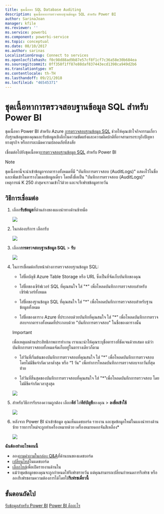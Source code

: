 ```yaml
---
title: ชุดเนื้อหา SQL Database Auditing
description: ชุดเนื้อหาการตรวจสอบฐานข้อมูล SQL สำหรับ Power BI
author: SarinaJoan
manager: kfile
ms.reviewer: ''
ms.service: powerbi
ms.component: powerbi-service
ms.topic: conceptual
ms.date: 08/10/2017
ms.author: sarinas
LocalizationGroup: Connect to services
ms.openlocfilehash: f0c98d88ad9b87e57cf8f1cf7c36a58e30b684ea
ms.sourcegitcommit: 0ff358f1ff87e88daf837443ecd1398ca949d2b6
ms.translationtype: HT
ms.contentlocale: th-TH
ms.lasthandoff: 09/21/2018
ms.locfileid: "46545371"
---
```

# <a name="sql-database-auditing-content-pack-for-power-bi"></a>ชุดเนื้อหาการตรวจสอบฐานข้อมูล SQL สำหรับ Power BI
ชุดเนื้อหา Power BI สำหรับ Azure [การตรวจสอบฐานข้อมูล SQL](http://azure.microsoft.com/documentation/articles/sql-database-auditing-get-started/) ช่วยให้คุณเข้าใจกิจกรรมเกี่ยวกับฐานข้อมูลของคุณและรับข้อมูลเชิงลึกในความขัดแย้งและความผิดปกติที่อาจสามารถระบุถึงปัญหาทางธุรกิจ หรือการละเมิดความปลอดภัยที่สงสัย 

เชื่อมต่อไปยังชุดเนื้อหา[การตรวจสอบฐานข้อมูล SQL](https://app.powerbi.com/getdata/services/sql-db-auditing) สำหรับ Power BI

>[!NOTE]
>ชุดเนื้อหานี้จะนำเข้าข้อมูลจากตารางทั้งหมดที่มี "บันทึกการตรวจสอบ (AuditLogs)" แสดงไว้ในชื่อ และเพิ่มเข้าในตารางโมเดลข้อมูลเดี่ยว โดยตั้งชื่อเป็น "บันทึกการตรวจสอบ (AuditLogs)" เหตุการณ์ K 250 ล่าสุดจะรวมเข้าไว้ด้วย และจะรีเฟรชข้อมูลรายวัน

## <a name="how-to-connect"></a>วิธีการเชื่อมต่อ
1. เลือก**รับข้อมูล**ที่ด้านล่างของแผงนำทางด้านซ้ายมือ
   
   ![](media/service-connect-to-azure-sql-database-auditing/pbi_getdata.png) 
2. ในกล่องบริการ เลือกรับ
   
   ![](media/service-connect-to-azure-sql-database-auditing/pbi_getservices.png) 
3. เลือก**การตรวจสอบฐานข้อมูล SQL** \> **รับ**
   
   ![](media/service-connect-to-azure-sql-database-auditing/sqldbaudit.png)
4. ในการเชื่อมต่อกับหน้าต่างการตรวจสอบฐานข้อมูล SQL:
   
   - ใส่ชื่อบัญชี Azure Table Storage หรือ URL ซึ่งเป็นที่จัดเก็บบันทึกของคุณ
   
   - ใส่ชื่อของเซิร์ฟเวอร์ SQL ที่คุณสนใจ ใส่ "\*" เพื่อโหลดบันทึกการตรวจสอบสำหรับเซิร์ฟเวอร์ทั้งหมด
   
   - ใส่ชื่อของฐานข้อมูล SQL ที่คุณสนใจ ใส่ "\*" เพื่อโหลดบันทึกการตรวจสอบสำหรับฐานข้อมูลทั้งหมด
   
   - ใส่ชื่อของตาราง Azure ที่ประกอบด้วยบันทึกที่คุณสนใจ ใส่ "\*" เพื่อโหลดบันทึกการตรวจสอบจากตารางทั้งหมดที่ประกอบด้วย "บันทึกการตรวจสอบ" ในชื่อของตารางนั้น
   
   >[!IMPORTANT]
   >เพื่อเหตุผลด้านประสิทธิภาพการทำงาน เราแนะนำให้คุณระบุชื่อตารางที่ชัดเจนด้วยเสมอ แม้ว่าบันทึกการตรวจสอบทั้งหมดจัดเก็บอยู่ในตารางเดียวก็ตาม
   
   - ใส่วันที่เริ่มต้นของบันทึกการตรวจสอบที่คุณสนใจ ใส่ "\*" เพื่อโหลดบันทึกการตรวจสอบโดยไม่มีขีดจำกัดเวลาต่ำสุด หรือ “1 วัน” เพื่อทำการโหลดบันทึกการตรวจสอบจากวันที่สุดท้าย
   
   - ใส่วันที่สิ้นสุดของบันทึกการตรวจสอบที่คุณสนใจ ใส่ "\*"เพื่อโหลดบันทึกการตรวจสอบ โดยไม่มีขีดจำกัดเวลาสูงสุด
   
   ![](media/service-connect-to-azure-sql-database-auditing/dbauditing_param.png)
5. สำหรับวิธีการรับรองความถูกต้อง เลือก**คีย์** ใส่**คีย์บัญชี**ของคุณ \> **ลงชื่อเข้าใช้**
   
   ![](media/service-connect-to-azure-sql-database-auditing/pbi_sqlauditing3.png)
6. หลังจาก Power BI นำเข้าข้อมูล คุณเห็นแดชบอร์ด รายงาน และชุดข้อมูลใหม่ในแผงนำทางด้านซ้าย รายการใหม่จะถูกทำเครื่องหมายด้วย เครื่องหมายดอกจันสีเหลือง\*
   
   ![](media/service-connect-to-azure-sql-database-auditing/pbi_sqldbauditingnewdash.png)

**ฉันต้องทำอะไรตอนนี้**

* ลอง[ถามคำถามในกล่อง Q&A](consumer/end-user-q-and-a.md)ที่ด้านบนของแดชบอร์ด
* [เปลี่ยนไทล์](service-dashboard-edit-tile.md)ในแดชบอร์ด
* [เลือกไทล์](consumer/end-user-tiles.md)เพื่อเปิดรายงานด้านใน
* แม้ว่าชุดข้อมูลของคุณจะถูกกำหนดให้รีเฟรชรายวัน แต่คุณสามารถเปลี่ยนกำหนดการรีเฟรช หรือลองรีเฟรชตามความต้องการได้โดยใช้**รีเฟรชเดี๋ยวนี้**

## <a name="next-steps"></a>ขั้นตอนถัดไป
[รับข้อมูลสำหรับ Power BI](service-get-data.md)
[Power BI คืออะไร](power-bi-overview.md)

